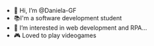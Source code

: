 - 👋 Hi, I’m @Daniela-GF
- 📚I'm a software development student
- 👀 I’m interested in web development and RPA...
- 🎮 Loved to play videogames
<!---
Daniela-GF/Daniela-GF is a ✨ special ✨ repository because its `README.md` (this file) appears on your GitHub profile.
You can click the Preview link to take a look at your changes.
--->
